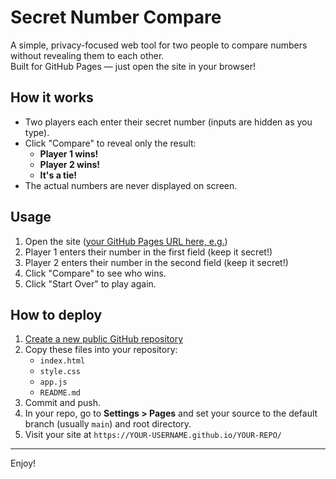 # Secret Number Compare

A simple, privacy-focused web tool for two people to compare numbers without revealing them to each other.  
Built for GitHub Pages — just open the site in your browser!

## How it works

- Two players each enter their secret number (inputs are hidden as you type).
- Click "Compare" to reveal only the result:  
  - **Player 1 wins!**
  - **Player 2 wins!**
  - **It's a tie!**
- The actual numbers are never displayed on screen.

## Usage

1. Open the site ([your GitHub Pages URL here, e.g.](https://krishynan.github.io/secret-number-compare/))
2. Player 1 enters their number in the first field (keep it secret!)
3. Player 2 enters their number in the second field (keep it secret!)
4. Click "Compare" to see who wins.
5. Click "Start Over" to play again.

## How to deploy

1. [Create a new public GitHub repository](https://github.com/new)
2. Copy these files into your repository:
    - `index.html`
    - `style.css`
    - `app.js`
    - `README.md`
3. Commit and push.
4. In your repo, go to **Settings > Pages** and set your source to the default branch (usually `main`) and root directory.
5. Visit your site at `https://YOUR-USERNAME.github.io/YOUR-REPO/`

---

Enjoy!

